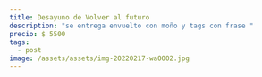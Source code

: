 ```yaml
---
title: Desayuno de Volver al futuro
description: "se entrega envuelto con moño y tags con frase "
precio: $ 5500
tags:
  - post
image: /assets/assets/img-20220217-wa0002.jpg
---
```

